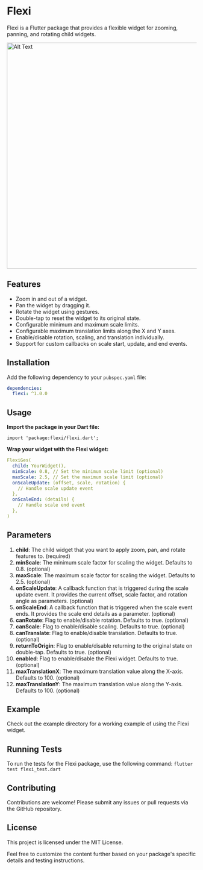 # Flexi

Flexi is a Flutter package that provides a flexible widget for zooming, panning, and rotating child widgets.

<img src="https://s11.gifyu.com/images/Sunoi.gif" alt="Alt Text" height="600"/>

## Features

- Zoom in and out of a widget.
- Pan the widget by dragging it.
- Rotate the widget using gestures.
- Double-tap to reset the widget to its original state.
- Configurable minimum and maximum scale limits.
- Configurable maximum translation limits along the X and Y axes.
- Enable/disable rotation, scaling, and translation individually.
- Support for custom callbacks on scale start, update, and end events.

## Installation

Add the following dependency to your `pubspec.yaml` file:

```yaml
dependencies:
  flexi: ^1.0.0
  ```
## Usage

**Import the package in your Dart file:**

```import 'package:flexi/flexi.dart';```

**Wrap your widget with the Flexi widget:**
``` yaml
FlexiGes(
  child: YourWidget(),
  minScale: 0.8, // Set the minimum scale limit (optional)
  maxScale: 2.5, // Set the maximum scale limit (optional)
  onScaleUpdate: (offset, scale, rotation) {
    // Handle scale update event
  },
  onScaleEnd: (details) {
    // Handle scale end event
  },
)
```
## Parameters

1. **child**: The child widget that you want to apply zoom, pan, and rotate features to. (required)
2. **minScale**: The minimum scale factor for scaling the widget. Defaults to 0.8. (optional)
3. **maxScale**: The maximum scale factor for scaling the widget. Defaults to 2.5. (optional)
4. **onScaleUpdate**: A callback function that is triggered during the scale update event. It provides the current offset, scale factor, and rotation angle as parameters. (optional)
5. **onScaleEnd**: A callback function that is triggered when the scale event ends. It provides the scale end details as a parameter. (optional)
6. **canRotate**: Flag to enable/disable rotation. Defaults to true. (optional)
7. **canScale**: Flag to enable/disable scaling. Defaults to true. (optional)
8. **canTranslate**: Flag to enable/disable translation. Defaults to true. (optional)
9. **returnToOrigin**: Flag to enable/disable returning to the original state on double-tap. Defaults to true. (optional)
10. **enabled**: Flag to enable/disable the Flexi widget. Defaults to true. (optional)
11. **maxTranslationX**: The maximum translation value along the X-axis. Defaults to 100. (optional)
12. **maxTranslationY**: The maximum translation value along the Y-axis. Defaults to 100. (optional)

## Example

Check out the example directory for a working example of using the Flexi widget.

## Running Tests

To run the tests for the Flexi package, use the following command:
```flutter test flexi_test.dart```

## Contributing

Contributions are welcome! Please submit any issues or pull requests via the GitHub repository.

## License

This project is licensed under the MIT License.



Feel free to customize the content further based on your package's specific details and testing instructions.
